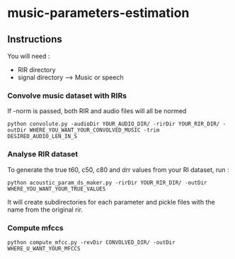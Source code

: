 # music-parameters-estimation

## Instructions

You will need :
- RIR directory
- signal directory --> Music or speech

### Convolve music dataset with RIRs
If -norm is passed, both RIR and audio files will all be normed

```console
python convolute.py -audioDir YOUR_AUDIO_DIR/ -rirDir YOUR_RIR_DIR/ -outDir WHERE_YOU_WANT_YOUR_CONVOLVED_MUSIC -trim DESIRED_AUDIO_LEN_IN_S
```

### Analyse RIR dataset 
To generate the true t60, c50, c80 and drr values from your RI dataset, run :
```console
python acoustic_param_ds_maker.py -rirDir YOUR_RIR_DIR/ -outDir WHERE_YOU_WANT_YOUR_TRUE_VALUES
```
It will create subdirectories for each parameter and pickle files with the name from the original rir.

### Compute mfccs
```console
python compute_mfcc.py -revDir CONVOLVED_DIR/ -outDir WHERE_U_WANT_YOUR_MFCCS
```

